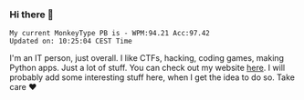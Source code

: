 ### Hi there 👋
<!-- PB START -->
```
My current MonkeyType PB is - WPM:94.21 Acc:97.42
Updated on: 10:25:04 CEST Time
```
<!-- PB END -->
I'm an IT person, just overall. I like CTFs, hacking, coding games, making Python apps. Just a lot of stuff.
You can check out my website [here](https://skill3472.github.io/).
I will probably add some interesting stuff here, when I get the idea to do so. Take care ❤️
